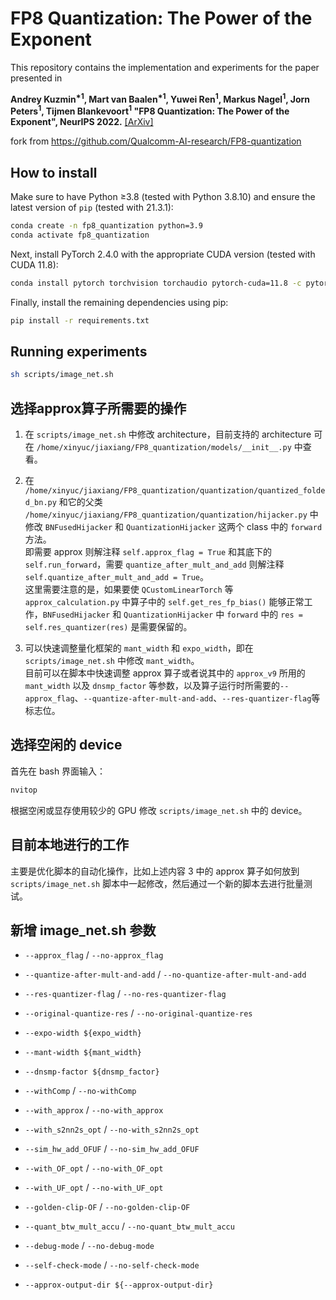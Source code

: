 # FP8 Quantization: The Power of the Exponent
This repository contains the implementation and experiments for the paper presented in

**Andrey Kuzmin<sup>\*1</sup>, Mart van Baalen<sup>\*1</sup>,  Yuwei Ren<sup>1</sup>, 
Markus Nagel<sup>1</sup>, Jorn Peters<sup>1</sup>, Tijmen Blankevoort<sup>1</sup> "FP8 Quantization: The Power of the Exponent", NeurIPS 
2022.** [[ArXiv]](https://arxiv.org/abs/2208.09225)

fork from https://github.com/Qualcomm-AI-research/FP8-quantization



## How to install
Make sure to have Python ≥3.8 (tested with Python 3.8.10) and 
ensure the latest version of `pip` (tested with 21.3.1):
```bash
conda create -n fp8_quantization python=3.9
conda activate fp8_quantization
```

Next, install PyTorch 2.4.0 with the appropriate CUDA version (tested with CUDA 11.8):
```bash
conda install pytorch torchvision torchaudio pytorch-cuda=11.8 -c pytorch -c nvidia
```

Finally, install the remaining dependencies using pip:
```bash
pip install -r requirements.txt
```


## Running experiments
```bash
sh scripts/image_net.sh
 ```


## 选择approx算子所需要的操作

1. 在 `scripts/image_net.sh` 中修改 architecture，目前支持的 architecture 可在 `/home/xinyuc/jiaxiang/FP8_quantization/models/__init__.py` 中查看。

2. 在 `/home/xinyuc/jiaxiang/FP8_quantization/quantization/quantized_folded_bn.py` 和它的父类 `/home/xinyuc/jiaxiang/FP8_quantization/quantization/hijacker.py` 中修改 `BNFusedHijacker` 和 `QuantizationHijacker` 这两个 class 中的 `forward` 方法。  
   即需要 approx 则解注释 `self.approx_flag = True` 和其底下的 `self.run_forward`，需要 `quantize_after_mult_and_add` 则解注释 `self.quantize_after_mult_and_add = True`。  
   这里需要注意的是，如果要使 `QCustomLinearTorch` 等 `approx_calculation.py` 中算子中的 `self.get_res_fp_bias()` 能够正常工作，`BNFusedHijacker` 和 `QuantizationHijacker` 中 `forward` 中的 `res = self.res_quantizer(res)` 是需要保留的。

3. 可以快速调整量化框架的 `mant_width` 和 `expo_width`，即在 `scripts/image_net.sh` 中修改 `mant_width`。  
   目前可以在脚本中快速调整 approx 算子或者说其中的 `approx_v9` 所用的 `mant_width` 以及 `dnsmp_factor` 等参数，以及算子运行时所需要的`--approx_flag`、`--quantize-after-mult-and-add`、`--res-quantizer-flag`等标志位。

## 选择空闲的 device

首先在 bash 界面输入：
```bash
nvitop
```
根据空闲或显存使用较少的 GPU 修改 `scripts/image_net.sh` 中的 device。

## 目前本地进行的工作

主要是优化脚本的自动化操作，比如上述内容 3 中的 approx 算子如何放到 `scripts/image_net.sh` 脚本中一起修改，然后通过一个新的脚本去进行批量测试。

## 新增 image_net.sh 参数

- `--approx_flag` / `--no-approx_flag`  
- `--quantize-after-mult-and-add` / `--no-quantize-after-mult-and-add`  
- `--res-quantizer-flag` / `--no-res-quantizer-flag`  
- `--original-quantize-res` / `--no-original-quantize-res`

- `--expo-width ${expo_width}`  
- `--mant-width ${mant_width}`  
- `--dnsmp-factor ${dnsmp_factor}`  
- `--withComp` / `--no-withComp`  
- `--with_approx` / `--no-with_approx`  
- `--with_s2nn2s_opt` / `--no-with_s2nn2s_opt`  
- `--sim_hw_add_OFUF` / `--no-sim_hw_add_OFUF`  
- `--with_OF_opt` / `--no-with_OF_opt`  
- `--with_UF_opt` / `--no-with_UF_opt`  
- `--golden-clip-OF` / `--no-golden-clip-OF`  
- `--quant_btw_mult_accu` / `--no-quant_btw_mult_accu`  
- `--debug-mode` / `--no-debug-mode`  
- `--self-check-mode` / `--no-self-check-mode`  
- `--approx-output-dir ${--approx-output-dir}`
